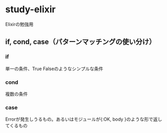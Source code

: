 # study-elixir
Elixirの勉強用

## if, cond, case（パターンマッチングの使い分け）
### if
単一の条件、True Falseのようなシンプルな条件
### cond
複数の条件
### case
Errorが発生しうるもの。あるいはモジュールが{:OK, body }のような形で返してくるもの

